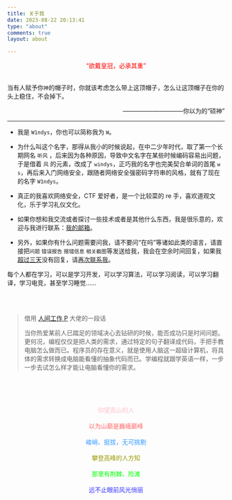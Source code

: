 ```yaml
---
title: 关于我
date: 2023-08-22 20:13:41
type: "about"
comments: true
layout: about

---
```




<center> <font color='red'>“欲戴皇冠，必承其重”  </font> </center> <br/>

当有人赋予你`神`的帽子时，你就该考虑怎么带上这顶帽子，怎么让这顶帽子在你的头上稳住，不会掉下。


<div style="text-align: right;">
	——————————你以为的“硕神”
    </div>


---


- 我是 `W1ndys`，你也可以简称我为 `W`。

- 为什么叫这个名字，那得从我小的时候说起，在中二少年时代，取了第一个长期网名 `听风` ，后来因为各种原因，导致中文名字在某些时候编码容易出问题，于是借着 `风` 的元素，改成了 `windys`，正巧我的名字也完美契合单词的首尾 `w` `s`，再后来入门网络安全，跟随者网络安全强密码字符串的风格，就有了现在的名字 `W1ndys`。

- 真正的我喜欢网络安全，CTF 爱好者，是一个比较菜的 re 手，喜欢道观文化，乐于学习礼仪文化。

- 如果你想和我交流或者探讨一些技术或者是其他什么东西，我是很乐意的，欢迎与我进行联系：[我的邮箱](mailto:w1ndys@outlook.com)。

- 另外，如果你有什么问题需要问我，请不要问“在吗”等诸如此类的语言，请直接把`问题` `错误报告` `报错信息` `相关截图`等发送给我，我会在空余时间回复，如果我<u>超过三天</u>没有回复，请<u>再次联系我</u>。

每个人都在学习，可以是学习开发，可以学习算法，可以学习阅读，可以学习翻译，学习电竞，甚至学习睡觉……

<br/> <br/>

> 借用 [人间工作 P](https://www.mrxiaom.top/#/) 大佬的一段话
>
> 当你热爱某前人已踏足的领域决心去钻研的时候，能否成功只是时间问题。更何况，编程仅仅是把人类的需求，通过特定的句子翻译成代码，手把手教电脑怎么做而已。程序员的存在意义，就是使用人脑这一超级计算机，将具体的需求转换成电脑能看懂的抽象代码而已。学编程就跟学英语一样，一步一步去试怎么样才能让电脑看懂你的需求。
>

<br/> <br/> <br/>

<div align="center">
  <font color='pink'> 仰望高山的人 </font>
</div>
<br/>

<div align="center">
  <font color='#FF6666'> 以为山巅是巍峨巅峰 </font>
</div>
<br/>

<div align="center">
  <font color='#3399FF'> 峻峭、挺拔，无可挑剔 </font>
</div>
<br/>

<div align="center">
  <font color='#999900'> 攀登高峰的人方知 </font>
</div>
<br/>

<div align="center">
  <font color='#00FF00'> 那里有荆棘、险滩 </font>
</div>
<br/>

<div align="center">
  <font color='#3333FF'> 远不止眼前风光俏丽 </font>
</div>



